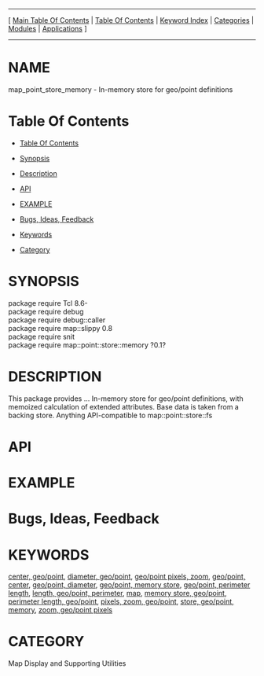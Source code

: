 
[//000000001]: # (map\_point\_store\_memory \- Map display support)
[//000000002]: # (Generated from file 'point\-store\-mem\.man' by tcllib/doctools with format 'markdown')
[//000000003]: # (map\_point\_store\_memory\(n\) 0\.1 tklib "Map display support")

<hr> [ <a href="../../../../toc.md">Main Table Of Contents</a> &#124; <a
href="../../../toc.md">Table Of Contents</a> &#124; <a
href="../../../../index.md">Keyword Index</a> &#124; <a
href="../../../../toc0.md">Categories</a> &#124; <a
href="../../../../toc1.md">Modules</a> &#124; <a
href="../../../../toc2.md">Applications</a> ] <hr>

# NAME

map\_point\_store\_memory \- In\-memory store for geo/point definitions

# <a name='toc'></a>Table Of Contents

  - [Table Of Contents](#toc)

  - [Synopsis](#synopsis)

  - [Description](#section1)

  - [API](#section2)

  - [EXAMPLE](#section3)

  - [Bugs, Ideas, Feedback](#section4)

  - [Keywords](#keywords)

  - [Category](#category)

# <a name='synopsis'></a>SYNOPSIS

package require Tcl 8\.6\-  
package require debug  
package require debug::caller  
package require map::slippy 0\.8  
package require snit  
package require map::point::store::memory ?0\.1?  

# <a name='description'></a>DESCRIPTION

This package provides \.\.\. In\-memory store for geo/point definitions, with
memoized calculation of extended attributes\. Base data is taken from a backing
store\. Anything API\-compatible to map::point::store::fs

# <a name='section2'></a>API

# <a name='section3'></a>EXAMPLE

# <a name='section4'></a>Bugs, Ideas, Feedback

# <a name='keywords'></a>KEYWORDS

[center, geo/point](\.\./\.\./\.\./\.\./index\.md\#center\_geo\_point), [diameter,
geo/point](\.\./\.\./\.\./\.\./index\.md\#diameter\_geo\_point), [geo/point pixels,
zoom](\.\./\.\./\.\./\.\./index\.md\#geo\_point\_pixels\_zoom), [geo/point,
center](\.\./\.\./\.\./\.\./index\.md\#geo\_point\_center), [geo/point,
diameter](\.\./\.\./\.\./\.\./index\.md\#geo\_point\_diameter), [geo/point, memory
store](\.\./\.\./\.\./\.\./index\.md\#geo\_point\_memory\_store), [geo/point, perimeter
length](\.\./\.\./\.\./\.\./index\.md\#geo\_point\_perimeter\_length), [length,
geo/point, perimeter](\.\./\.\./\.\./\.\./index\.md\#length\_geo\_point\_perimeter),
[map](\.\./\.\./\.\./\.\./index\.md\#map), [memory store,
geo/point](\.\./\.\./\.\./\.\./index\.md\#memory\_store\_geo\_point), [perimeter length,
geo/point](\.\./\.\./\.\./\.\./index\.md\#perimeter\_length\_geo\_point), [pixels, zoom,
geo/point](\.\./\.\./\.\./\.\./index\.md\#pixels\_zoom\_geo\_point), [store, geo/point,
memory](\.\./\.\./\.\./\.\./index\.md\#store\_geo\_point\_memory), [zoom, geo/point
pixels](\.\./\.\./\.\./\.\./index\.md\#zoom\_geo\_point\_pixels)

# <a name='category'></a>CATEGORY

Map Display and Supporting Utilities
